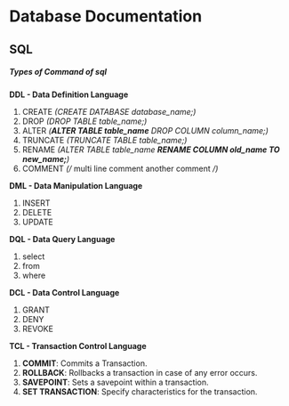 # Database Documentation

## SQL

##### Types of Command  of sql

**DDL - Data Definition Language**
1. CREATE *(CREATE DATABASE database_name;)*
2. DROP *(DROP TABLE table_name;)*
3. ALTER *(**ALTER TABLE table_name** DROP COLUMN column_name;)*
4. TRUNCATE *(TRUNCATE TABLE  table_name;)*
5. RENAME *(ALTER TABLE table_name **RENAME COLUMN old_name TO new_name;**)*
6. COMMENT *(/* multi line comment another comment */)*


**DML - Data Manipulation Language**
1. INSERT
2. DELETE
3. UPDATE


**DQL - Data Query Language**
1. select 
2. from
3. where 


**DCL - Data Control Language**
1. GRANT
2. DENY
3. REVOKE 


**TCL - Transaction Control Language**
1. **COMMIT**: Commits a Transaction.
2. **ROLLBACK**: Rollbacks a transaction in case of any error occurs.
3. **SAVEPOINT**: Sets a savepoint within a transaction.
4. **SET TRANSACTION**: Specify characteristics for the transaction.
